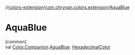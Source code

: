 //[colors-extension](../../index.md)/[com.chrynan.colors.extension](index.md)/[AquaBlue](-aqua-blue.md)

# AquaBlue

[common]\
val [Color.Companion](../../../colors-core/colors-core/com.chrynan.colors/-color/-companion/index.md).[AquaBlue](-aqua-blue.md): [HexadecimalColor](../../../colors-core/colors-core/com.chrynan.colors/-hexadecimal-color/index.md)
